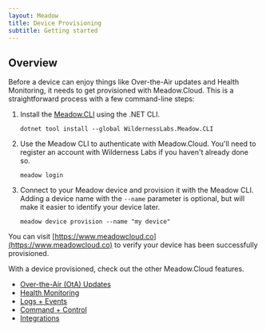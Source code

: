 ```yaml
---
layout: Meadow
title: Device Provisioning
subtitle: Getting started
---
```


## Overview

Before a device can enjoy things like Over-the-Air updates and Health Monitoring, it needs to get provisioned with Meadow.Cloud. This is a straightforward process with a few command-line steps:

1. Install the [Meadow.CLI](https://www.nuget.org/packages/WildernessLabs.Meadow.CLI) using the .NET CLI.

    ```console
    dotnet tool install --global WildernessLabs.Meadow.CLI
    ```

1. Use the Meadow CLI to authenticate with Meadow.Cloud. You'll need to register an account with Wilderness Labs if you haven't already done so.

    ```console
    meadow login
    ```

1. Connect to your Meadow device and provision it with the Meadow CLI. Adding a device name with the `--name` parameter is optional, but will make it easier to identify your device later.

    ```console
    meadow device provision --name "my device"
    ```

You can visit [https://www.meadowcloud.co](https://www.meadowcloud.co) to verify your device has been successfully provisioned.

With a device provisioned, check out the other Meadow.Cloud features.

* [Over-the-Air (OtA) Updates](../OtA_Updates/)
* [Health Monitoring](../Health_Monitoring/)
* [Logs + Events](../Logs_Events/)
* [Command + Control](../Command_Control/)
* [Integrations](../Integrations/)
